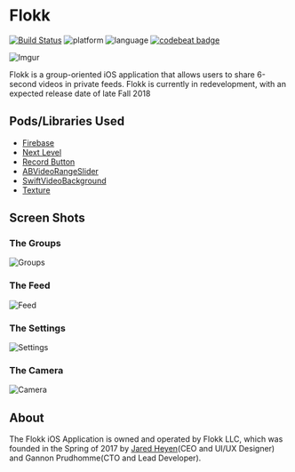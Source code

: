 # Flokk
[![Build Status](https://travis-ci.org/gannonprudhomme/Flokk.svg?branch=master)](https://travis-ci.org/gannonprudhomme/Flokk)
![platform](https://img.shields.io/badge/platform-iOS-lightgrey.svg)
![language](https://img.shields.io/badge/language-Swift-yellow.svg)
[![codebeat badge](https://codebeat.co/badges/da23df84-fdd9-4b86-aaaf-4d20b5a0db6e)](https://codebeat.co/projects/github-com-gannonprudhomme-flokk-master)

![Imgur](https://i.imgur.com/vVAbqcF.jpg)

Flokk is a group-oriented iOS application that allows users to share 6-second videos in private feeds. 
Flokk is currently in redevelopment, with an expected release date of late Fall 2018

## Pods/Libraries Used
- [Firebase](https://firebase.google.com/)
- [Next Level](https://github.com/NextLevel/NextLevel)
- [Record Button](https://github.com/samuelbeek/RecordButton)
- [ABVideoRangeSlider](https://github.com/AppsBoulevard/ABVideoRangeSlider)
- [SwiftVideoBackground](https://github.com/dingwilson/SwiftVideoBackground)
- [Texture](https://github.com/texturegroup/texture)

## Screen Shots
### The Groups
![Groups](https://i.imgur.com/37otXZa.png)

### The Feed
![Feed](https://i.imgur.com/o2o7i8k.png)

### The Settings
![Settings](https://i.imgur.com/rtLiJAx.png)

### The Camera
![Camera](https://i.imgur.com/Vjm5Cgw.png)

## About
The Flokk iOS Application is owned and operated by Flokk LLC, which was founded in the Spring of 2017 by [Jared Heyen](https://github.com/heyenhigher)(CEO and UI/UX Designer) and Gannon Prudhomme(CTO and Lead Developer).
